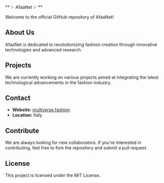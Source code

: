 ** ✨ AfaaNet ✨ **

Welcome to the official GitHub repository of AfaaNet!

## About Us

AfaaNet is dedicated to revolutionizing fashion creation through innovative technologies and advanced research.

## Projects

We are currently working on various projects aimed at integrating the latest technological advancements in the fashion industry.

## Contact

- **Website:** [multiverse.fashion](https://multiverse.fashion)
- **Location:** Italy

## Contribute

We are always looking for new collaborators. If you're interested in contributing, feel free to fork the repository and submit a pull request.

## License

This project is licensed under the MIT License.


<!--
**AfaaNet/AfaaNet** is a ✨ _special_ ✨ repository because its `README.md` (this file) appears on your GitHub profile.

Here are some ideas to get you started:

- 🔭 I’m currently working on ...
- 🌱 I’m currently learning ...
- 👯 I’m looking to collaborate on ...
- 🤔 I’m looking for help with ...
- 💬 Ask me about ...
- 📫 How to reach me: ...
- 😄 Pronouns: ...
- ⚡ Fun fact: ...
-->
